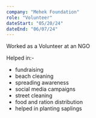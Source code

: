 ```yaml
---
company: "Mehek Foundation"
role: "Volunteer"
dateStart: "05/20/24"
dateEnd: "06/07/24"
---
```


Worked as a Volunteer at an NGO

Helped in:-

- fundraising
- beach cleaning
- spreading awareness
- social media campaigns
- street cleaning
- food and ration distribution
- helped in planting saplings
